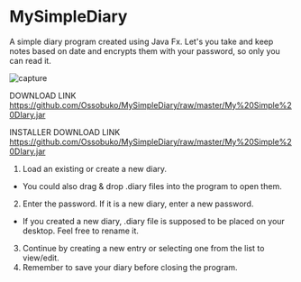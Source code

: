 # MySimpleDiary
A simple diary program created using Java Fx. Let's you take and keep notes based on date and encrypts them with your password, so only you can read it.

![capture](https://cloud.githubusercontent.com/assets/10364371/21837049/1585b680-d7d2-11e6-84f3-1b6219f028b7.PNG)

DOWNLOAD LINK  
https://github.com/Ossobuko/MySimpleDiary/raw/master/My%20Simple%20DIary.jar

INSTALLER DOWNLOAD LINK   
https://github.com/Ossobuko/MySimpleDiary/raw/master/My%20Simple%20DIary.jar

1. Load an existing or create a new diary.
- You could also drag & drop .diary files into the program to open them.
2. Enter the password. If it is a new diary, enter a new password.
- If you created a new diary, .diary file is supposed to be placed on your desktop. Feel free to rename it.
3. Continue by creating a new entry or selecting one from the list to view/edit.
4. Remember to save your diary before closing the program.
